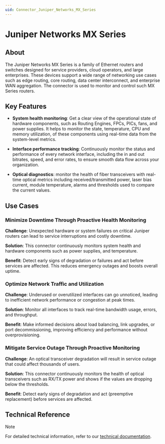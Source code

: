 ```yaml
---
uid: Connector_Juniper_Networks_MX_Series
---
```


# Juniper Networks MX Series

## About

The Juniper Networks MX Series is a family of Ethernet routers and switches designed for service providers, cloud operators, and large enterprises. These devices support a wide range of networking use cases such as edge routing, core routing, data center interconnect, and enterprise WAN aggregation.
The connector is used to monitor and control such MX Series routers.

## Key Features

- **System health monitoring**: Get a clear view of the operational state of hardware components, such as Routing Engines, FPCs, PICs, fans, and power supplies.  It helps to monitor the state, temperature, CPU and memory utilization, of these components using real-time data from the system-level metrics.

- **Interface performance tracking**: Continuously monitor the status and performance of every network interface, including the in and out bitrates, speed, and error rates, to ensure smooth data flow across your organization.

- **Optical diagnostics**: monitor the health of fiber transceivers with real-time optical metrics including received/transmitted power, laser bias current, module temperature, alarms and thresholds used to compare the current values.

## Use Cases

### Minimize Downtime Through Proactive Health Monitoring

**Challenge**: Unexpected hardware or system failures on critical Juniper routers can lead to service interruptions and costly downtime.

**Solution**: This connector continuously monitors system health and hardware components such as power supplies, and temperature.

**Benefit**: Detect early signs of degradation or failures and act before services are affected. This reduces emergency outages and boosts overall uptime.

### Optimize Network Traffic and Utilization

**Challenge**: Underused or overutilized interfaces can go unnoticed, leading to inefficient network performance or congestion at peak times.

**Solution**: Monitor all interfaces to track real-time bandwidth usage, errors, and throughput.

**Benefit**: Make informed decisions about load balancing, link upgrades, or port decommissioning, improving efficiency and performance without overprovisioning.

### Mitigate Service Outage Through Proactive Monitoring

**Challenge**: An optical transceiver degradation will result in service outage that could affect thousands of users.

**Solution**: This connector continuously monitors the health of optical transceivers such as RX/TX power and shows if the values are dropping below the thresholds.

**Benefit**: Detect early signs of degradation and act (preemptive replacement) before services are affected.

## Technical Reference

> [!NOTE]
> For detailed technical information, refer to our [technical documentation](xref:Connector_Juniper_Networks_MX_Series_Technical).
